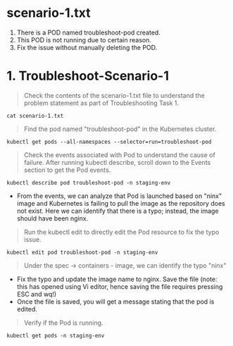 # scenario-1.txt

1. There is a POD named troubleshoot-pod created.
2. This POD is not running due to certain reason.
3. Fix the issue without manually deleting the POD.


# 1. Troubleshoot-Scenario-1

>  Check the contents of the scenario-1.txt file to understand the problem statement as part of Troubleshooting Task 1.
```shell
cat scenario-1.txt
```

>  Find the pod named "troubleshoot-pod" in the Kubernetes cluster.
```shell
kubectl get pods --all-namespaces --selector=run=troubleshoot-pod
```

>  Check the events associated with Pod to understand the cause of failure. After running kubectl describe, scroll down to the Events section to get the Pod events.
```shell
kubectl describe pod troubleshoot-pod -n staging-env
```

-  From the events, we can analyze that Pod is launched based on "ninx" image and Kubernetes is failing to pull the image as the repository does not exist. Here we can identify that there is a typo; instead, the image should have been nginx.

>  Run the kubectl edit to directly edit the Pod resource to fix the typo issue.
```shell
kubectl edit pod troubleshoot-pod -n staging-env
```

>  Under the spec -> containers - image, we can identify the typo "ninx"
-  Fix the typo and update the image name to nginx. Save the file (note: this has opened using Vi editor, hence saving the file requires pressing ESC and wq!)
-   Once the file is saved, you will get a message stating that the pod is edited.

>  Verify if the Pod is running.
```shell
kubectl get pods -n staging-env
```
